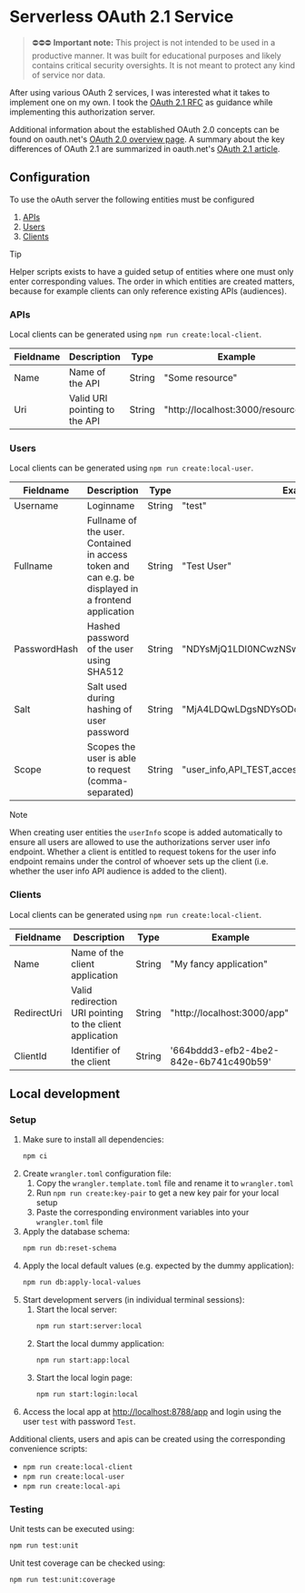 # Serverless OAuth 2.1 Service

> ⛔⛔⛔ **Important note:** This project is not intended to be used in a productive manner.
> It was built for educational purposes and likely contains critical security oversights.
> It is not meant to protect any kind of service nor data.

After using various OAuth 2 services, I was interested what it takes to implement one on my own.
I took the [OAuth 2.1 RFC](https://datatracker.ietf.org/doc/html/draft-ietf-oauth-v2-1-12) as guidance while implementing this authorization server.

Additional information about the established OAuth 2.0 concepts can be found on oauth.net's [OAuth 2.0 overview page](https://oauth.net/2/).
A summary about the key differences of OAuth 2.1 are summarized in oauth.net's [OAuth 2.1 article](https://oauth.net/2.1/).

## Configuration

To use the oAuth server the following entities must be configured

1. [APIs](#apis)
1. [Users](#users)
1. [Clients](#clients)

> [!TIP]
> Helper scripts exists to have a guided setup of entities where one must only enter corresponding values.
> The order in which entities are created matters, because for example clients can only reference existing APIs (audiences).

### APIs

Local clients can be generated using `npm run create:local-client`.

| Fieldname | Description                   | Type   | Example                           |
| --------- | ----------------------------- | ------ | --------------------------------- |
| Name      | Name of the API               | String | "Some resource"                   |
| Uri       | Valid URI pointing to the API | String | "http://localhost:3000/resources" |

### Users

Local clients can be generated using `npm run create:local-user`.

| Fieldname    | Description                                                                                         | Type   | Example                                      |
| ------------ | --------------------------------------------------------------------------------------------------- | ------ | -------------------------------------------- |
| Username     | Loginname                                                                                           | String | "test"                                       |
| Fullname     | Fullname of the user. Contained in access token and can e.g. be displayed in a frontend application | String | "Test User"                                  |
| PasswordHash | Hashed password of the user using SHA512                                                            | String | "NDYsMjQ1LDI0NCwzNSwzNiwyMjIsMTgwLDM2LDI..." |
| Salt         | Salt used during hashing of user password                                                           | String | "MjA4LDQwLDgsNDYsODc..."                     |
| Scope        | Scopes the user is able to request (comma-separated)                                                | String | "user_info,API_TEST,access"                  |

> [!NOTE]
> When creating user entities the `userInfo` scope is added automatically to ensure all users are allowed to use the authorizations server user info endpoint.
> Whether a client is entitled to request tokens for the user info endpoint remains under the control of whoever sets up the client (i.e. whether the user info API audience is added to the client).

### Clients

Local clients can be generated using `npm run create:local-client`.

| Fieldname   | Description                                              | Type   | Example                                |
| ----------- | -------------------------------------------------------- | ------ | -------------------------------------- |
| Name        | Name of the client application                           | String | "My fancy application"                 |
| RedirectUri | Valid redirection URI pointing to the client application | String | "http://localhost:3000/app"            |
| ClientId    | Identifier of the client                                 | String | '664bddd3-efb2-4be2-842e-6b741c490b59' |

## Local development

### Setup

1. Make sure to install all dependencies:
   ```bash
   npm ci
   ```
1. Create `wrangler.toml` configuration file:
   1. Copy the `wrangler.template.toml` file and rename it to `wrangler.toml`
   1. Run `npm run create:key-pair` to get a new key pair for your local setup
   1. Paste the corresponding environment variables into your `wrangler.toml` file
1. Apply the database schema:
   ```bash
   npm run db:reset-schema
   ```
1. Apply the local default values (e.g. expected by the dummy application):
   ```bash
   npm run db:apply-local-values
   ```
1. Start development servers (in individual terminal sessions):
   1. Start the local server:
      ```bash
      npm run start:server:local
      ```
   1. Start the local dummy application:
      ```bash
      npm run start:app:local
      ```
   1. Start the local login page:
      ```bash
      npm run start:login:local
      ```
1. Access the local app at [http://localhost:8788/app](http://localhost:8788/app) and login using the user `test` with password `Test`.

Additional clients, users and apis can be created using the corresponding convenience scripts:

- `npm run create:local-client`
- `npm run create:local-user`
- `npm run create:local-api`

### Testing

Unit tests can be executed using:

```bash
npm run test:unit
```

Unit test coverage can be checked using:

```bash
npm run test:unit:coverage
```
